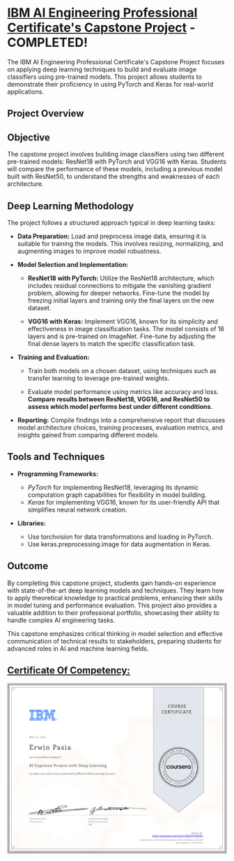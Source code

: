 # [IBM AI Engineering Professional Certificate's Capstone Project](https://www.coursera.org/account/accomplishments/verify/7822PTJ9X9KH) - COMPLETED!

The IBM AI Engineering Professional Certificate's Capstone Project focuses on applying deep learning techniques to build and evaluate image classifiers using pre-trained models. This project allows students to demonstrate their proficiency in using PyTorch and Keras for real-world applications.

## **Project Overview**

## **Objective**

The capstone project involves building image classifiers using two different pre-trained models: ResNet18 with PyTorch and VGG16 with Keras. Students will compare the performance of these models, including a previous model built with ResNet50, to understand the strengths and weaknesses of each architecture.

## **Deep Learning Methodology**

The project follows a structured approach typical in deep learning tasks:

- **Data Preparation:** Load and preprocess image data, ensuring it is suitable for training the models. This involves resizing, normalizing, and augmenting images to improve model robustness.

- **Model Selection and Implementation:**

	- **ResNet18 with PyTorch:** Utilize the ResNet18 architecture, which includes residual connections to mitigate the vanishing gradient problem, allowing for 	deeper networks. Fine-tune the model by freezing initial layers and training only the final layers on the new dataset.
	
	- **VGG16 with Keras:** Implement VGG16, known for its simplicity and effectiveness in image classification tasks. The model consists of 16 layers and is pre-trained on ImageNet. Fine-tune by adjusting the final dense layers to match the specific classification task.

- **Training and Evaluation:**

	- Train both models on a chosen dataset, using techniques such as transfer learning to leverage pre-trained weights.

	- Evaluate model performance using metrics like accuracy and loss. **Compare results between ResNet18, VGG16, and ResNet50 to assess which model performs best under different conditions.**

- **Reporting:** Compile findings into a comprehensive report that discusses model architecture choices, training processes, evaluation metrics, and insights gained from comparing different models.

## **Tools and Techniques**

- **Programming Frameworks:**
	- *PyTorch* for implementing ResNet18, leveraging its dynamic computation graph capabilities for flexibility in model building.
	- *Keras* for implementing VGG16, known for its user-friendly API that simplifies neural network creation.

- **Libraries:**
	- Use torchvision for data transformations and loading in PyTorch.
	- Use keras.preprocessing.image for data augmentation in Keras.

## **Outcome**

By completing this capstone project, students gain hands-on experience with state-of-the-art deep learning models and techniques. They learn how to apply theoretical knowledge to practical problems, enhancing their skills in model tuning and performance evaluation. This project also provides a valuable addition to their professional portfolio, showcasing their ability to handle complex AI engineering tasks.

This capstone emphasizes critical thinking in model selection and effective communication of technical results to stakeholders, preparing students for advanced roles in AI and machine learning fields.

## [Certificate Of Competency:](https://www.coursera.org/account/accomplishments/verify/7822PTJ9X9KH)

<p style="text-align:center">
    <a href="https://www.coursera.org/account/accomplishments/verify/7822PTJ9X9KH" target="_blank">
    <img src="images/AI_CP_DL.png" alt="IBM Data Science Professional Certificate"  />
    </a>
</p>
